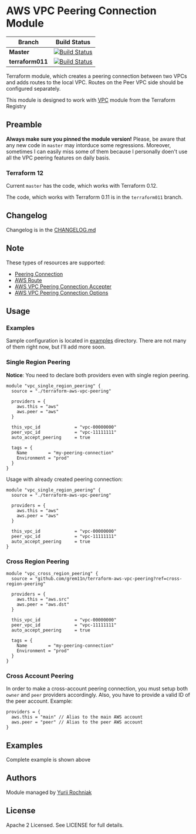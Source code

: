 AWS VPC Peering Connection Module
=================================

| Branch           | Build Status                                                                                                                                                |
| ---------------- | ----------------------------------------------------------------------------------------------------------------------------------------------------------- |
| **Master**       | [![Build Status](https://travis-ci.org/grem11n/terraform-aws-vpc-peering.svg?branch=master)](https://travis-ci.org/grem11n/terraform-aws-vpc-peering)       |
| **terraform011** | [![Build Status](https://travis-ci.org/grem11n/terraform-aws-vpc-peering.svg?branch=terraform011)](https://travis-ci.org/grem11n/terraform-aws-vpc-peering) |

Terraform module, which creates a peering connection between two VPCs and adds routes to the local VPC.
Routes on the Peer VPC side should be configured separately.

This module is designed to work with [VPC](https://registry.terraform.io/modules/terraform-aws-modules/vpc/aws/) module from the Terraform Registry

Preamble
----
**Always make sure you pinned the module version!**
Please, be aware that any new code in `master` may intorduce some regressions. Moreover, sometimes I can easily miss some of them because I personally doen't use all the VPC peering features on daily basis.

### Terraform 12
Current `master` has the code, which works with Terraform 0.12.

The code, which works with Terraform 0.11 is in the `terraform011` branch.

Changelog
----
Changelog is in the [CHANGELOG.md](CHANGELOG.md)


Note
----

These types of resources are supported:

* [Peering Connection](https://www.terraform.io/docs/providers/aws/d/vpc_peering_connection.html)
* [AWS Route](https://www.terraform.io/docs/providers/aws/r/route.html)
* [AWS VPC Peering Connection Accepter](https://www.terraform.io/docs/providers/aws/r/vpc_peering_accepter.html)
* [AWS VPC Peering Connection Options](https://www.terraform.io/docs/providers/aws/r/vpc_peering_options.html)

Usage
-----

### Examples
Sample configuration is located in [examples](examples/) directory. There are not many of them right now, but I'll add more soon.

### Single Region Peering
**Notice**: You need to declare both providers even with single region peering.

```hc1
module "vpc_single_region_peering" {
  source = "./terraform-aws-vpc-peering"

  providers = {
    aws.this = "aws"
    aws.peer = "aws"
  }

  this_vpc_id             = "vpc-00000000"
  peer_vpc_id             = "vpc-11111111"
  auto_accept_peering     = true

  tags = {
    Name        = "my-peering-connection"
    Environment = "prod"
  }
}
```

Usage with already created peering connection:
```hc1
module "vpc_single_region_peering" {
  source = "./terraform-aws-vpc-peering"

  providers = {
    aws.this = "aws"
    aws.peer = "aws"
  }

  this_vpc_id             = "vpc-00000000"
  peer_vpc_id             = "vpc-11111111"
  auto_accept_peering     = true
}
```

### Cross Region Peering

```hc1
module "vpc_cross_region_peering" {
  source = "github.com/grem11n/terraform-aws-vpc-peering?ref=cross-region-peering"

  providers = {
    aws.this = "aws.src"
    aws.peer = "aws.dst"
  }

  this_vpc_id             = "vpc-00000000"
  peer_vpc_id             = "vpc-11111111"
  auto_accept_peering     = true

  tags = {
    Name        = "my-peering-connection"
    Environment = "prod"
  }
}
```

### Cross Account Peering
In order to make a cross-account peering connection, you must setup both `owner` and `peer` providers accordingly. Also, you have to provide a valid ID of the peer account. Example:

```hc1
providers = {
  aws.this = "main" // Alias to the main AWS account
  aws.peer = "peer" // Alias to the peer AWS account
}

```

Examples
--------
Complete example is shown above

Authors
-------
Module managed by [Yurii Rochniak](https://github.com/grem11n)

License
-------
Apache 2 Licensed. See LICENSE for full details.

